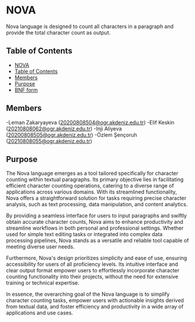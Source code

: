 # NOVA

 Nova language is designed to count all characters in a paragraph and provide the total character count as output.

## Table of Contents

  - [NOVA](#project-name)
  - [Table of Contents](#table-of-contents)
  - [Members](#members)
  - [Purpose](#purpose)
  - [BNF form](#bnfform)
  

## Members

 -Leman Zakaryayeva (20200808504@ogr.akdeniz.edu.tr)
 -Elif Keskin (20210808062@ogr.akdeniz.edu.tr)
 -Inji Aliyeva (20200808505@ogr.akdeniz.edu.tr)
 -Özlem Şençoruh (20210808055@ogr.akdeniz.edu.tr)

## Purpose

The Nova language emerges as a tool tailored specifically for character counting within textual paragraphs. Its primary objective lies in facilitating efficient character counting operations, catering to a diverse range of applications across various domains. With its streamlined functionality, Nova offers a straightforward solution for tasks requiring precise character analysis, such as text processing, data manipulation, and content analytics.

By providing a seamless interface for users to input paragraphs and swiftly obtain accurate character counts, Nova aims to enhance productivity and streamline workflows in both personal and professional settings. Whether used for simple text editing tasks or integrated into complex data processing pipelines, Nova stands as a versatile and reliable tool capable of meeting diverse user needs.

Furthermore, Nova's design prioritizes simplicity and ease of use, ensuring accessibility for users of all proficiency levels. Its intuitive interface and clear output format empower users to effortlessly incorporate character counting functionality into their projects, without the need for extensive training or technical expertise.

In essence, the overarching goal of the Nova language is to simplify character counting tasks, empower users with actionable insights derived from textual data, and foster efficiency and productivity in a wide array of applications and use cases.


